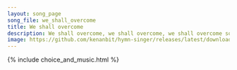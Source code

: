 ```yaml
---
layout: song_page
song_file: we_shall_overcome
title: We shall overcome
description: We shall overcome, we shall overcome, we shall overcome someday! O deep in my heart I do believe we shall overcome, someday!  We'll walk hand in hand ... secular 4part acapella 3verse arrbykenan textbyother 
image: https://github.com/kenanbit/hymn-singer/releases/latest/download/we_shall_overcome-trad.png
---
```


{% include choice_and_music.html %}